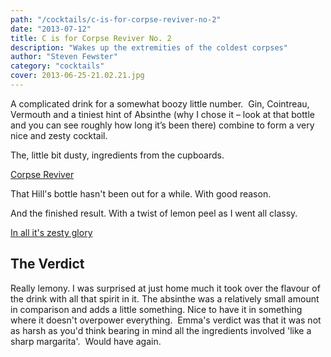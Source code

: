 ```yaml
---
path: "/cocktails/c-is-for-corpse-reviver-no-2"
date: "2013-07-12"
title: C is for Corpse Reviver No. 2
description: "Wakes up the extremities of the coldest corpses"
author: "Steven Fewster"
category: "cocktails"
cover: 2013-06-25-21.02.21.jpg
---
```


A complicated drink for a somewhat boozy little number.  Gin, Cointreau, Vermouth and a tiniest hint of Absinthe (why I chose it &#8211; look at that bottle and you can see roughly how long it&#8217;s been there) combine to form a very nice and zesty cocktail.

The, little bit dusty, ingredients from the cupboards.

[Corpse Reviver](/images/uploads/2013/06/2013-06-25-20.54.59.jpg "Corpse Reviver")

That Hill's bottle hasn't been out for a while. With good reason.

And the finished result. With a twist of lemon peel as I went all classy.

[In all it's zesty glory](/images/uploads/2013/06/2013-06-25-21.02.21.jpg "Corpse Reviver in Martini Glass")

## The Verdict

Really lemony. I was surprised at just home much it took over the flavour of the drink with all that spirit in it. The absinthe was a relatively small amount in comparison and adds a little something. Nice to have it in something where it doesn't overpower everything.  Emma's verdict was that it was not as harsh as you'd think bearing in mind all the ingredients involved 'like a sharp margarita'.  Would have again.

